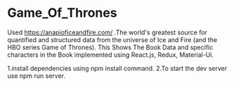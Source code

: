 # Game_Of_Thrones
Used https://anapioficeandfire.com/ .The world's greatest source for quantified and structured data from the universe of Ice and Fire (and the HBO series Game of Thrones). This Shows The Book Data and specific characters in the Book implemented using React.js, Redux, Material-Ui.

1.install dependencies using npm install command.
2.To start the dev server use npm run server.
